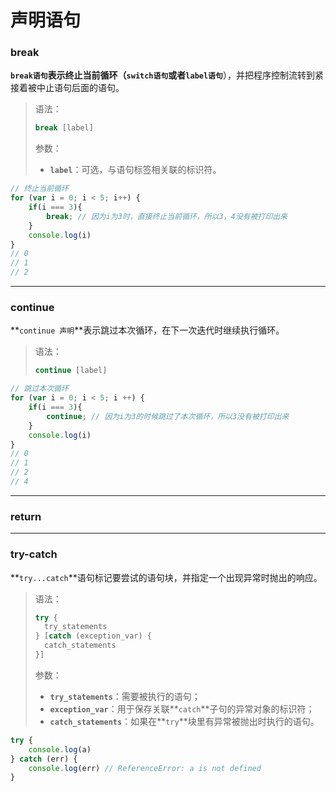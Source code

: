 # 声明语句

### break

**`break语句`**表示终止当前循环（**`switch语句`**或者**`label语句`**），并把程序控制流转到紧接着被中止语句后面的语句。

> 语法：
>
> ```js
> break [label]
> ```
>
> 参数：
>
> * **`label`**：可选，与语句标签相关联的标识符。
>

```js
// 终止当前循环
for (var i = 0; i < 5; i++) {
	if(i === 3){
		break; // 因为i为3时，直接终止当前循环，所以3，4没有被打印出来
	}
	console.log(i)
}
// 0
// 1
// 2
```

---

### continue

**`continue 声明`**表示跳过本次循环，在下一次迭代时继续执行循环。

> 语法：
>
> ```javascript
> continue [label]
> ```
>

```javascript
// 跳过本次循环
for (var i = 0; i < 5; i ++) {
	if(i === 3){
		continue; // 因为i为3的时候跳过了本次循环，所以3没有被打印出来
	}
	console.log(i)
}
// 0
// 1
// 2
// 4
```

---

### return 



---

### try-catch

**`try...catch`**语句标记要尝试的语句块，并指定一个出现异常时抛出的响应。

> 语法：
>
> ```javascript
> try {
> 	try_statements
> } [catch (exception_var) {
> 	catch_statements
> }]
> ```
>
> 参数：
>
> * **`try_statements`**：需要被执行的语句；
> * **`exception_var`**：用于保存关联**`catch`**子句的异常对象的标识符；
> * **`catch_statements`**：如果在**`try`**块里有异常被抛出时执行的语句。
>

```javascript
try {
	console.log(a)
} catch (err) {
	console.log(err) // ReferenceError: a is not defined
}
```


